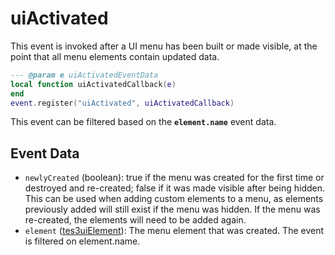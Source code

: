 # uiActivated

This event is invoked after a UI menu has been built or made visible, at the point that all menu elements contain updated data.

```lua
--- @param e uiActivatedEventData
local function uiActivatedCallback(e)
end
event.register("uiActivated", uiActivatedCallback)
```

This event can be filtered based on the **`element.name`** event data.

## Event Data

* `newlyCreated` (boolean): true if the menu was created for the first time or destroyed and re-created; false if it was made visible after being hidden. This can be used when adding custom elements to a menu, as elements previously added will still exist if the menu was hidden. If the menu was re-created, the elements will need to be added again.
* `element` ([tes3uiElement](../../types/tes3uiElement)): The menu element that was created. The event is filtered on element.name.

